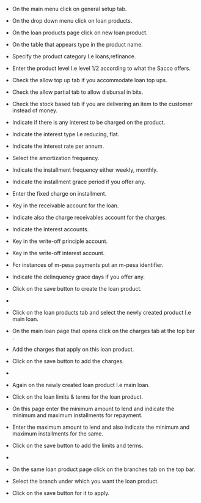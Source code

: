 - On the main menu click on general setup tab.
- On the drop down menu click on loan products.
- On the loan products page click on new loan product.
- On the table that appears type in the product name.
- Specify the product category I.e loans,refinance.
- Enter the product level I.e level 1/2 according to what the Sacco offers.
- Check the allow top up tab if you accommodate loan top ups.
- Check the allow partial tab to allow disbursal in bits.
- Check the stock based tab if you are delivering an item to the customer instead of money.
- Indicate if there is any interest to be charged on the product.
- Indicate the interest type I.e reducing, flat.
- Indicate the interest rate per annum.
- Select the amortization frequency.
- Indicate the installment frequency either weekly, monthly.
- Indicate the installment grace period if you offer any.
- Enter the fixed charge on installment.
- Key in the receivable account for the loan.
- Indicate also the charge receivables account for the charges.
- Indicate the interest accounts.
- Key in the write-off principle account.
- Key in the write-off interest account.
- For instances of m-pesa payments put an m-pesa identifier.
- Indicate the delinquency grace days if you offer any.
- Click on the save button to create the loan product. 
- 

- Click on the loan products tab and select the newly created product I.e main loan.
- On the main loan page that opens click on the charges tab at the top bar .
- Add the charges that apply on this loan product.
- Click on the save button to add the charges.
- 

- Again on the newly created loan product I.e main loan. 
- Click on the loan limits & terms for the loan product.
- On this page enter the minimum amount to lend and indicate the minimum and maximum installments for repayment.
- Enter the maximum amount to lend and also indicate the minimum and maximum installments for the same.
- Click on the save button to add the limits and terms.
- 


- On the same loan product page click on the branches tab on the top bar.
- Select the branch under which you want the loan product.
- Click on the save button for it to apply.
